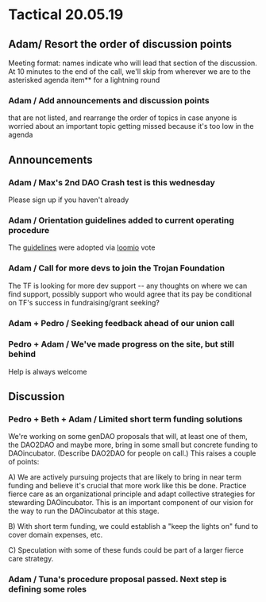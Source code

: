 # Tactical 20.05.19

## Adam/ Resort the order of discussion points

Meeting format: names indicate who will lead that section of the discussion. At 10 minutes to the end of the call, we'll skip from wherever we are to the asterisked agenda item\*\* for a lightning round

### Adam / Add announcements and discussion points

that are not listed, and rearrange the order of topics in case anyone is worried about an important topic getting missed because it's too low in the agenda

## Announcements

### Adam / Max's 2nd DAO Crash test is this wednesday

Please sign up if you haven't already

### Adam / Orientation guidelines added to current operating procedure

The [guidelines](https://docs.google.com/document/d/1U7CO2Qw8Utf_0_uyeeJ1X6WSY0C7C1ki2F59kwy724w/edit?usp=sharing) were adopted via [loomio](https://www.loomio.org/p/ql5AUFVf?back_to=https:%2F%2Fwww.loomio.org%2Fd%2Fqe0WU2gi%2Festablishing-an-orientation-procedure&membership_token=g5ST9oZZ4hc4DURofzgAdoyp&utm_campaign=poll_mailer&utm_medium=email&utm_source=poll_expired_author) vote

### Adam / Call for more devs to join the Trojan Foundation

The TF is looking for more dev support -- any thoughts on where we can find support, possibly support who would agree that its pay be conditional on TF's success in fundraising/grant seeking?

### Adam + Pedro / Seeking feedback ahead of our union call

### Pedro + Adam / We've made progress on the site, but still behind

Help is always welcome

## Discussion

### Pedro + Beth + Adam / Limited short term funding solutions

We're working on some genDAO proposals that will, at least one of them, the DAO2DAO and maybe more, bring in some small but concrete funding to DAOincubator.  \(Describe DAO2DAO for people on call.\)  This raises a couple of points:

A\) We are actively pursuing projects that are likely to bring in near term funding and believe it's crucial that more work like this be done.  Practice fierce care as an organizational principle and adapt collective strategies for stewarding DAOincubator.  This is an important component of our vision for the way to run the DAOincubator at this stage.

B\) With short term funding, we could establish a "keep the lights on" fund to cover domain expenses, etc.

C\) Speculation with some of these funds could be part of a larger fierce care strategy.

### Adam / Tuna's procedure proposal passed.  Next step is defining some roles




